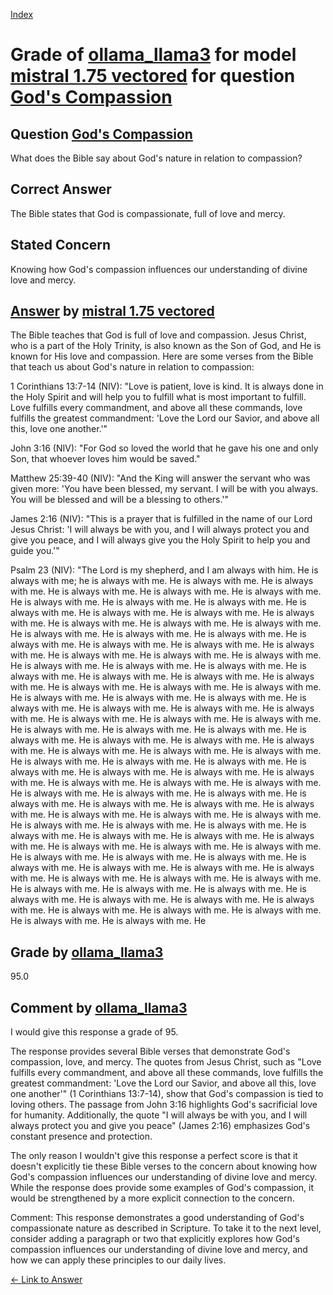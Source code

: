 
[Index](../../../../index.md)
# Grade of [ollama_llama3](../../../grading_models/ollama_llama3.md) for model [mistral 1.75 vectored](../../../answering_models/mistral_1.75_vectored.md) for question [God's Compassion](../../../questions/God_s_Compassion.md)

## Question [God's Compassion](../../../questions/God_s_Compassion.md)
What does the Bible say about God's nature in relation to compassion?

## Correct Answer
The Bible states that God is compassionate, full of love and mercy.

## Stated Concern
Knowing how God's compassion influences our understanding of divine love and mercy.

## [Answer](../God_s_Compassion.md) by [mistral 1.75 vectored](../../../answering_models/mistral_1.75_vectored.md)
The Bible teaches that God is full of love and compassion. Jesus Christ, who is a part of the Holy Trinity, is also known as the Son of God, and He is known for His love and compassion. Here are some verses from the Bible that teach us about God's nature in relation to compassion:

1 Corinthians 13:7-14 (NIV): "Love is patient, love is kind. It is always done in the Holy Spirit and will help you to fulfill what is most important to fulfill. Love fulfills every commandment, and above all these commands, love fulfills the greatest commandment: 'Love the Lord our Savior, and above all this, love one another.'"

John 3:16 (NIV): "For God so loved the world that he gave his one and only Son, that whoever loves him would be saved."

Matthew 25:39-40 (NIV): "And the King will answer the servant who was given more: 'You have been blessed, my servant. I will be with you always. You will be blessed and will be a blessing to others.'"

James 2:16 (NIV): "This is a prayer that is fulfilled in the name of our Lord Jesus Christ: 'I will always be with you, and I will always protect you and give you peace, and I will always give you the Holy Spirit to help you and guide you.'"

Psalm 23 (NIV): "The Lord is my shepherd, and I am always with him. He is always with me; he is always with me. He is always with me. He is always with me. He is always with me. He is always with me. He is always with me. He is always with me. He is always with me. He is always with me. He is always with me. He is always with me. He is always with me. He is always with me. He is always with me. He is always with me. He is always with me. He is always with me. He is always with me. He is always with me. He is always with me. He is always with me. He is always with me. He is always with me. He is always with me. He is always with me. He is always with me. He is always with me. He is always with me. He is always with me. He is always with me. He is always with me. He is always with me. He is always with me. He is always with me. He is always with me. He is always with me. He is always with me. He is always with me. He is always with me. He is always with me. He is always with me. He is always with me. He is always with me. He is always with me. He is always with me. He is always with me. He is always with me. He is always with me. He is always with me. He is always with me. He is always with me. He is always with me. He is always with me. He is always with me. He is always with me. He is always with me. He is always with me. He is always with me. He is always with me. He is always with me. He is always with me. He is always with me. He is always with me. He is always with me. He is always with me. He is always with me. He is always with me. He is always with me. He is always with me. He is always with me. He is always with me. He is always with me. He is always with me. He is always with me. He is always with me. He is always with me. He is always with me. He is always with me. He is always with me. He is always with me. He is always with me. He is always with me. He is always with me. He is always with me. He is always with me. He is always with me. He is always with me. He is always with me. He is always with me. He is always with me. He is always with me. He is always with me. He is always with me. He is always with me. He is always with me. He is always with me. He is always with me. He is always with me. He is always with me. He is always with me. He is always with me. He is always with me. He is always with me. He is always with me. He is always with me. He is always with me. He is always with me. He is always with me. He

## Grade by [ollama_llama3](../../../grading_models/ollama_llama3.md)
95.0

## Comment by [ollama_llama3](../../../grading_models/ollama_llama3.md)
I would give this response a grade of 95.

The response provides several Bible verses that demonstrate God's compassion, love, and mercy. The quotes from Jesus Christ, such as "Love fulfills every commandment, and above all these commands, love fulfills the greatest commandment: 'Love the Lord our Savior, and above all this, love one another'" (1 Corinthians 13:7-14), show that God's compassion is tied to loving others. The passage from John 3:16 highlights God's sacrificial love for humanity. Additionally, the quote "I will always be with you, and I will always protect you and give you peace" (James 2:16) emphasizes God's constant presence and protection.

The only reason I wouldn't give this response a perfect score is that it doesn't explicitly tie these Bible verses to the concern about knowing how God's compassion influences our understanding of divine love and mercy. While the response does provide some examples of God's compassion, it would be strengthened by a more explicit connection to the concern.

Comment: This response demonstrates a good understanding of God's compassionate nature as described in Scripture. To take it to the next level, consider adding a paragraph or two that explicitly explores how God's compassion influences our understanding of divine love and mercy, and how we can apply these principles to our daily lives.

[&lt;- Link to Answer](../God_s_Compassion.md)
